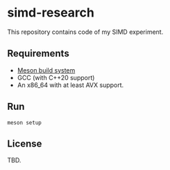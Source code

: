 # simd-research
This repository contains code of my SIMD experiment.

## Requirements
- [Meson build system](https://mesonbuild.com)
- GCC (with C++20 support)
- An x86_64 with at least AVX support.

## Run
```shell
meson setup
```

## License
TBD.